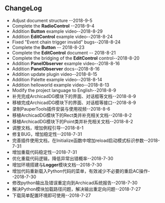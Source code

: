 ## ChangeLog

* Adjust document structure --2018-9-5
* Complete the **RadioControl** --2018-9-4
* Addition **Button** example video--2018-8-29
* Addition **EditControl** example video--2018-8-24
* Fixed "Event chain trigger invalid" bugs--2018-8-24
* Complete the **Button** -- 2018-8-23
* Complete the **EditControl** document -- 2018-8-21
* Complete the bridging of the **EditControl** control--2018-8-20
* Addition **PanelObserver** example video--2018-8-16
* Addition **PanelObserver** docs--2018-8-16
* Addition update plugin video--2018-8-15
* Addition Palette example video--2018-8-14
* Addition helloworld example video--2018-8-13
* Modify the project language to English--2018-8-9
* 补充完成ArchicadDG模块下的界面、对话框等文档--2018-8-9
* 移植完成ArchicadDG模块下的界面、对话框等接口--2018-8-9
* 录制PauperTools插件安装与使用视频--2018-8-6
* 移植ArchicadDG模块下的Rect类并补充相关文档--2018-8-2
* 移植ArchicadDG模块下的Point类并补充相关文档--2018-8-2
* 调整文档，增加例程引导--2018-8-1
* 修复BUG，增加稳定性--2018-7-31
* 完善插件使用文档，在Initialize函数中增加reload启动模式标识参数--2018-7-31
* 增加重载代码稳定性--2018-7-31
* 优化重载代码逻辑，降低异常出错概率--2018-7-30
* 增加环境搭建与**Logger**模块文档--2018-7-30
* 增加代码重新载入Python代码的菜单，有效减少不必要的重启AC操作--2018-7-30
* 修改python输出及错误重定向到Archicad系统报告--2018-7-30
* 解决Python模块加载路径问题，解决输出重定向问题--2018-7-27
* 下载简单配置环境即可使用--2018-7-27